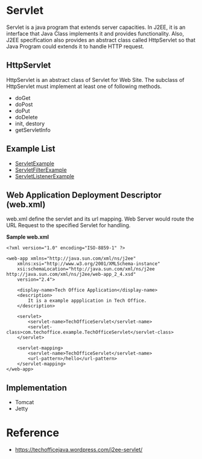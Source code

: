 # Servlet 

Servlet is a java program that extends server capacities. In J2EE, it is an interface that Java Class implements it and provides functionality. Also, J2EE specification also provides an abstract class called HttpServlet so that Java Program could extends it to handle HTTP request.

## HttpServlet
HttpServlet is an abstract class of Servlet for Web Site. The subclass of HttpServlet must implement at least one of following methods.
* doGet
* doPost
* doPut
* doDelete
* init, destory 
* getServletInfo

## Example List
* [ServletExample](ServletExample/)                
* [ServletFilterExample](ServletFilterExample/)    
* [ServletListenerExample](ServletListenerExample/)

## Web Application Deployment Descriptor (web.xml)
web.xml define the servlet and its url mapping. Web Server would route the URL Request to the specified Servlet for handling.

**Sample web.xml**
```
<?xml version="1.0" encoding="ISO-8859-1" ?>

<web-app xmlns="http://java.sun.com/xml/ns/j2ee"
    xmlns:xsi="http://www.w3.org/2001/XMLSchema-instance"
    xsi:schemaLocation="http://java.sun.com/xml/ns/j2ee http://java.sun.com/xml/ns/j2ee/web-app_2_4.xsd"
    version="2.4">

    <display-name>Tech Office Application</display-name>
    <description>
        It is a example appplication in Tech Office.
    </description>

    <servlet>
        <servlet-name>TechOfficeServlet</servlet-name>
        <servlet-class>com.techoffice.example.TechOfficeServlet</servlet-class>
    </servlet>

    <servlet-mapping>
        <servlet-name>TechOfficeServlet</servlet-name>
        <url-pattern>/hello</url-pattern>
    </servlet-mapping>
</web-app>     
```

## Implementation
* Tomcat
* Jetty

# Reference
* https://techofficejava.wordpress.com/j2ee-servlet/
